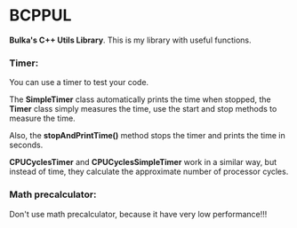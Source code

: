# BCPPUL
**Bulka's C++ Utils Library**. This is my library with useful functions.

### **Timer**: 
You can use a timer to test your code. 

The **SimpleTimer** class automatically prints the time when stopped, 
the **Timer** class simply measures the time, use the start and stop methods to measure the time. 

Also, the **stopAndPrintTime()** method stops the timer and prints the time in seconds. 

**CPUCyclesTimer** and **CPUCyclesSimpleTimer** work in a similar way, but instead of time, 
they calculate the approximate number of processor cycles.

### Math **precalculator**:
Don't use math precalculator, because it have very low performance!!!